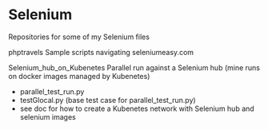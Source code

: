 # Selenium
Repositories for some of my Selenium files

phptravels
Sample scripts navigating seleniumeasy.com

Selenium_hub_on_Kubenetes
Parallel run against a Selenium hub (mine runs on docker images managed by Kubenetes)
- parallel_test_run.py
- testGlocal.py (base test case for parallel_test_run.py)
- see doc for how to create a Kubenetes network with Selenium hub and selenium images
